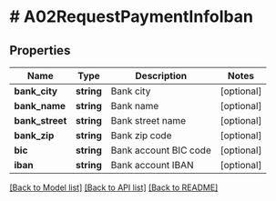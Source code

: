 # # A02RequestPaymentInfoIban

## Properties

Name | Type | Description | Notes
------------ | ------------- | ------------- | -------------
**bank_city** | **string** | Bank city | [optional]
**bank_name** | **string** | Bank name | [optional]
**bank_street** | **string** | Bank street name | [optional]
**bank_zip** | **string** | Bank zip code | [optional]
**bic** | **string** | Bank account BIC code | [optional]
**iban** | **string** | Bank account IBAN | [optional]

[[Back to Model list]](../../README.md#models) [[Back to API list]](../../README.md#endpoints) [[Back to README]](../../README.md)
